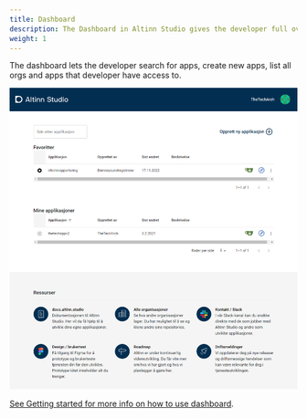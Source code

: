 ```yaml
---
title: Dashboard
description: The Dashboard in Altinn Studio gives the developer full overview over their apps.
weight: 1
---
```


The dashboard lets the developer search for apps, create new apps, list all orgs and apps that developer have access to.

![Dashboard](dashboard.png "Dashboard")

[See Getting started for more info on how to use dashboard](../../../../../../app/getting-started/create-app/).